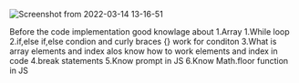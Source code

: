 ![Screenshot from 2022-03-14 13-16-51](https://user-images.githubusercontent.com/95316668/158128489-6d8113c1-d2ac-4a95-833c-b844a0395098.png)


Before the code implementation good knowlage about 
1.Array
1.While loop
2.if,else if,else condion and curly braces {} work for conditon
3.What is array elements and index alos know how to work elements and index in code
4.break statements
5.Know prompt in JS
6.Know Math.floor function in JS
